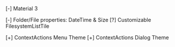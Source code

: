 
[-] Material 3

[-] Folder/File properties: DateTime & Size
[?] Customizable FilesystemListTile

[+] ContextActions Menu Theme
[+] ContextActions Dialog Theme
